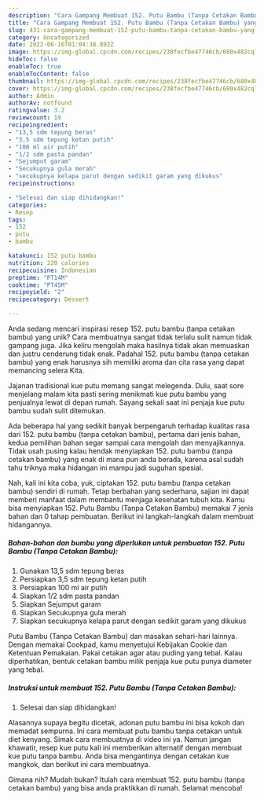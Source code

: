 ```yaml
---
description: "Cara Gampang Membuat 152. Putu Bambu (Tanpa Cetakan Bambu) yang Enak"
title: "Cara Gampang Membuat 152. Putu Bambu (Tanpa Cetakan Bambu) yang Enak"
slug: 431-cara-gampang-membuat-152-putu-bambu-tanpa-cetakan-bambu-yang-enak
category: Uncategorized
date: 2022-06-16T01:04:38.892Z
image: https://img-global.cpcdn.com/recipes/238fecfbe47746cb/680x482cq70/152-putu-bambu-tanpa-cetakan-bambu-foto-resep-utama.jpg
hideToc: false
enableToc: true
enableTocContent: false
thumbnail: https://img-global.cpcdn.com/recipes/238fecfbe47746cb/680x482cq70/152-putu-bambu-tanpa-cetakan-bambu-foto-resep-utama.jpg
cover: https://img-global.cpcdn.com/recipes/238fecfbe47746cb/680x482cq70/152-putu-bambu-tanpa-cetakan-bambu-foto-resep-utama.jpg
author: Admin
authorAv: notfound
ratingvalue: 3.2
reviewcount: 19
recipeingredient:
- "13,5 sdm tepung beras"
- "3,5 sdm tepung ketan putih"
- "100 ml air putih"
- "1/2 sdm pasta pandan"
- "Sejumput garam"
- "Secukupnya gula merah"
- "secukupnya kelapa parut dengan sedikit garam yang dikukus"
recipeinstructions:

- "Selesai dan siap dihidangkan!"
categories:
- Resep
tags:
- 152
- putu
- bambu

katakunci: 152 putu bambu 
nutrition: 220 calories
recipecuisine: Indonesian
preptime: "PT14M"
cooktime: "PT45M"
recipeyield: "2"
recipecategory: Dessert

---
```





Anda sedang mencari inspirasi resep 152. putu bambu (tanpa cetakan bambu) yang unik? Cara membuatnya sangat tidak terlalu sulit namun tidak gampang juga. Jika keliru mengolah maka hasilnya tidak akan memuaskan dan justru cenderung tidak enak. Padahal 152. putu bambu (tanpa cetakan bambu) yang enak harusnya sih memiliki aroma dan cita rasa yang dapat memancing selera Kita.





Jajanan tradisional kue putu memang sangat melegenda. Dulu, saat sore menjelang malam kita pasti sering menikmati kue putu bambu yang penjualnya lewat di depan rumah. Sayang sekali saat ini penjaja kue putu bambu sudah sulit ditemukan.

Ada beberapa hal yang sedikit banyak berpengaruh terhadap kualitas rasa dari 152. putu bambu (tanpa cetakan bambu), pertama dari jenis bahan, kedua pemilihan bahan segar sampai cara mengolah dan menyajikannya. Tidak usah pusing kalau hendak menyiapkan 152. putu bambu (tanpa cetakan bambu) yang enak di mana pun anda berada, karena asal sudah tahu triknya maka hidangan ini mampu jadi suguhan spesial.






Nah, kali ini kita coba, yuk, ciptakan 152. putu bambu (tanpa cetakan bambu) sendiri di rumah. Tetap berbahan yang sederhana, sajian ini dapat memberi manfaat dalam membantu menjaga kesehatan tubuh kita. Kamu bisa menyiapkan 152. Putu Bambu (Tanpa Cetakan Bambu) memakai 7 jenis bahan dan 0 tahap pembuatan. Berikut ini langkah-langkah dalam membuat hidangannya.

<!--inarticleads1-->

##### Bahan-bahan dan bumbu yang diperlukan untuk pembuatan 152. Putu Bambu (Tanpa Cetakan Bambu):

1. Gunakan 13,5 sdm tepung beras
1. Persiapkan 3,5 sdm tepung ketan putih
1. Persiapkan 100 ml air putih
1. Siapkan 1/2 sdm pasta pandan
1. Siapkan Sejumput garam
1. Siapkan Secukupnya gula merah
1. Siapkan secukupnya kelapa parut dengan sedikit garam yang dikukus


Putu Bambu (Tanpa Cetakan Bambu) dan masakan sehari-hari lainnya. Dengan memakai Cookpad, kamu menyetujui Kebijakan Cookie dan Ketentuan Pemakaian. Pakai cetakan agar atau puding yang tebal. Kalau diperhatikan, bentuk cetakan bambu milik penjaja kue putu punya diameter yang tebal. 

<!--inarticleads2-->

##### Instruksi untuk membuat 152. Putu Bambu (Tanpa Cetakan Bambu):


1. Selesai dan siap dihidangkan!

Alasannya supaya begitu dicetak, adonan putu bambu ini bisa kokoh dan memadat sempurna. Ini cara membuat putu bambu tanpa cetakan untuk diet kenyang. Simak cara membuatnya di video ini ya. Namun jangan khawatir, resep kue putu kali ini memberikan alternatif dengan membuat kue putu tanpa bambu. Anda bisa mengantinya dengan cetakan kue mangkok, dan berikut ini cara membuatnya. 

Gimana nih? Mudah bukan? Itulah cara membuat 152. putu bambu (tanpa cetakan bambu) yang bisa anda praktikkan di rumah. Selamat mencoba!
